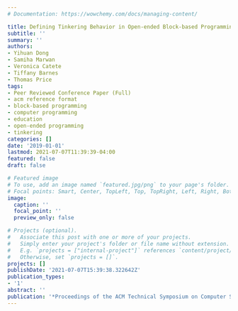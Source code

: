 ```yaml
---
# Documentation: https://wowchemy.com/docs/managing-content/

title: Defining Tinkering Behavior in Open-ended Block-based Programming Assignments
subtitle: ''
summary: ''
authors:
- Yihuan Dong
- Samiha Marwan
- Veronica Catete
- Tiffany Barnes
- Thomas Price
tags:
- Peer Reviewed Conference Paper (Full)
- acm reference format
- block-based programming
- computer programming
- education
- open-ended programming
- tinkering
categories: []
date: '2019-01-01'
lastmod: 2021-07-07T11:39:39-04:00
featured: false
draft: false

# Featured image
# To use, add an image named `featured.jpg/png` to your page's folder.
# Focal points: Smart, Center, TopLeft, Top, TopRight, Left, Right, BottomLeft, Bottom, BottomRight.
image:
  caption: ''
  focal_point: ''
  preview_only: false

# Projects (optional).
#   Associate this post with one or more of your projects.
#   Simply enter your project's folder or file name without extension.
#   E.g. `projects = ["internal-project"]` references `content/project/deep-learning/index.md`.
#   Otherwise, set `projects = []`.
projects: []
publishDate: '2021-07-07T15:39:38.322642Z'
publication_types:
- '1'
abstract: ''
publication: '*Proceedings of the ACM Technical Symposium on Computer Science Education*'
---
```

